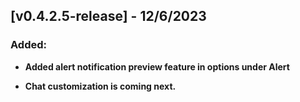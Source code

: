 ## [v0.4.2.5-release] - 12/6/2023

### Added:

- **Added alert notification preview feature in options under Alert**

- **Chat customization is coming next.**



